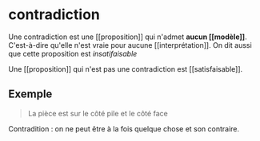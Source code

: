 # contradiction
Une contradiction est une [[proposition]] qui n'admet **aucun [[modèle]]**.
C'est-à-dire qu'elle n'est vraie pour aucune [[interprétation]].
On dit aussi que cette proposition est _insatifaisable_

Une [[proposition]] qui n'est pas une contradiction est [[satisfaisable]].

## Exemple
> La pièce est sur le côté pile et le côté face

Contradition : on ne peut être à la fois quelque chose et son contraire.